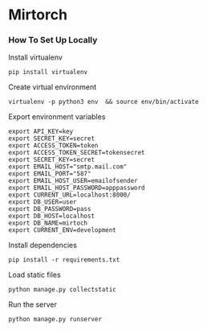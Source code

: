 # Mirtorch


### How To Set Up Locally
Install virtualenv
```
pip install virtualenv
```

Create virtual environment
```
virtualenv -p python3 env  && source env/bin/activate
```

Export environment variables
```
export API_KEY=key
export SECRET_KEY=secret
export ACCESS_TOKEN=token
export ACCESS_TOKEN_SECRET=tokensecret
export SECRET_KEY=secret
export EMAIL_HOST="smtp.mail.com"
export EMAIL_PORT="587"
export EMAIL_HOST_USER=emailofsender
export EMAIL_HOST_PASSWORD=apppassword
export CURRENT_URL=localhost:8000/
export DB_USER=user
export DB_PASSWORD=pass
export DB_HOST=localhost
export DB_NAME=mirtoch
export CURRENT_ENV=development
```

Install dependencies
```
pip install -r requirements.txt
```

Load static files 
```
python manage.py collectstatic
```

Run the server
```
python manage.py runserver
```
